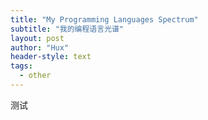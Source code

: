 ```yaml
---
title: "My Programming Languages Spectrum"
subtitle: "我的编程语言光谱"
layout: post
author: "Hux"
header-style: text
tags:
  - other
---
```


测试
